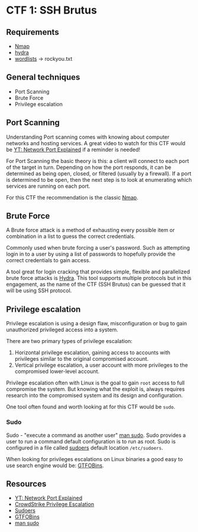 # CTF 1: SSH Brutus

## Requirements
- [Nmap](https://nmap.org/)
- [hydra](https://www.kali.org/tools/hydra/)
- [wordlists](https://www.kali.org/tools/wordlists/) -> rockyou.txt

## General techniques
- Port Scanning
- Brute Force
- Privilege escalation

## Port Scanning
Understanding Port scanning comes with knowing about computer networks and hosting services.
A great video to watch for this CTF would be [YT: Network Port Explained](https://www.youtube.com/watch?v=g2fT-g9PX9o) if a reminder is needed!

For Port Scanning the basic theory is this: a client will connect to each port of the target in turn.
Depending on how the port responds, it can be determined as being open, closed, or filtered (usually by a firewall).
If a port is determined to be open, then the next step is to look at enumerating which services are running on each port.

For this CTF the recommendation is the classic [Nmap](https://nmap.org/).

## Brute Force
A Brute force attack is a method of exhausting every possible item or combination in a list to guess the correct credentials.

Commonly used when brute forcing a user's password.
Such as attempting login in to a user by using a list of passwords to hopefully provide the correct credentials to gain access.

A tool great for login cracking that provides simple, flexible and parallelized brute force attacks is [Hydra](https://www.kali.org/tools/hydra/).
This tool supports multiple protocols but in this engagement, as the name of the CTF (SSH Brutus) can be guessed that it will be using SSH protocol.

## Privilege escalation
Privilege escalation is using a design flaw, misconfiguration or bug to gain unauthorized privileged access into a system.

There are two primary types of privilege escalation:
1. Horizontal privilege escalation, gaining access to accounts with privileges similar to the original compromised account.
2. Vertical privilege escalation, a user account with more privileges to the compromised lower-level account.

Privilege escalation often with Linux is the goal to gain `root` access to full compromise the system.
But knowing what the exploit is, always requires research into the compromised system and its design and configuration.

One tool often found and worth looking at for this CTF would be `sudo`.

### Sudo
Sudo - "execute a command as another user" [man sudo](https://www.man7.org/linux/man-pages/man8/sudo.8.html).
Sudo provides a user to run a command default configuration is to run as root.
Sudo is configured in a file called [sudoers](https://www.man7.org/linux/man-pages/man5/sudoers.5.html) default location `/etc/sudoers`.

When looking for privileges escalations on Linux binaries a good easy to use search engine would be: [GTFOBins](https://gtfobins.github.io/).

## Resources
- [YT: Network Port Explained](https://www.youtube.com/watch?v=g2fT-g9PX9o)
- [CrowdStrike Privilege Escalation](https://www.crowdstrike.com/cybersecurity-101/privilege-escalation/)
- [Sudoers](https://www.man7.org/linux/man-pages/man5/sudoers.5.html)
- [GTFOBins](https://gtfobins.github.io/)
- [man sudo](https://www.man7.org/linux/man-pages/man8/sudo.8.html)
